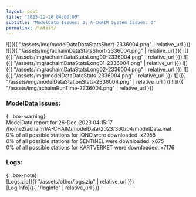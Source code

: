 ```yaml
---
layout: post
title: "2023-12-26 04:00:00"
subtitle: "ModelData Issues: 3; A-CHAIM System Issues: 0"
permalink: /latest/
---
```


![]({{ "/assets/img/modelDataDataStatsShort-2336004.png" | relative_url }})
![]({{ "/assets/img/achaimDataStatsShort-2336004.png" | relative_url }})
![]({{ "/assets/img/achaimDataStatsLong00-2336004.png" | relative_url }})
![]({{ "/assets/img/achaimDataStatsLong01-2336004.png" | relative_url }})
![]({{ "/assets/img/achaimDataStatsLong02-2336004.png" | relative_url }})
![]({{ "/assets/img/modelDataDataStats-2336004.png" | relative_url }})
![]({{ "/assets/img/modelDataStationStats-2336004.png" | relative_url }})
![]({{ "/assets/img/achaimRunTime-2336004.png" | relative_url }})


### ModelData Issues:  
  
{: .box-warning}  
 ModelData report for 26-Dec-2023 04:15:17   
 /home2/achaim1/A-CHAIM/modelData/2023/360/04/modelData.mat   
 0% of all possible stations for IONO were downloaded. x2955   
 0% of all possible stations for SENTINEL were downloaded. x675   
 0% of all possible stations for KARTVERKET were downloaded. x7176   
  


### Logs:  
  
{: .box-note}  
[Logs.zip]({{ "/assets/other/logs.zip" | relative_url }})  
[Log Info]({{ "/logInfo" | relative_url }})  
